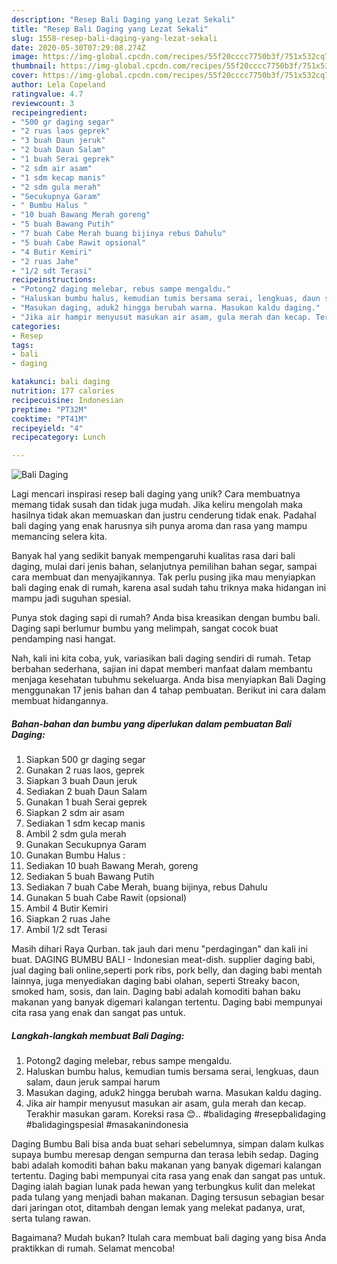 ```yaml
---
description: "Resep Bali Daging yang Lezat Sekali"
title: "Resep Bali Daging yang Lezat Sekali"
slug: 1558-resep-bali-daging-yang-lezat-sekali
date: 2020-05-30T07:29:08.274Z
image: https://img-global.cpcdn.com/recipes/55f20cccc7750b3f/751x532cq70/bali-daging-foto-resep-utama.jpg
thumbnail: https://img-global.cpcdn.com/recipes/55f20cccc7750b3f/751x532cq70/bali-daging-foto-resep-utama.jpg
cover: https://img-global.cpcdn.com/recipes/55f20cccc7750b3f/751x532cq70/bali-daging-foto-resep-utama.jpg
author: Lela Copeland
ratingvalue: 4.7
reviewcount: 3
recipeingredient:
- "500 gr daging segar"
- "2 ruas laos geprek"
- "3 buah Daun jeruk"
- "2 buah Daun Salam"
- "1 buah Serai geprek"
- "2 sdm air asam"
- "1 sdm kecap manis"
- "2 sdm gula merah"
- "Secukupnya Garam"
- " Bumbu Halus "
- "10 buah Bawang Merah goreng"
- "5 buah Bawang Putih"
- "7 buah Cabe Merah buang bijinya rebus Dahulu"
- "5 buah Cabe Rawit opsional"
- "4 Butir Kemiri"
- "2 ruas Jahe"
- "1/2 sdt Terasi"
recipeinstructions:
- "Potong2 daging melebar, rebus sampe mengaldu."
- "Haluskan bumbu halus, kemudian tumis bersama serai, lengkuas, daun salam, daun jeruk sampai harum"
- "Masukan daging, aduk2 hingga berubah warna. Masukan kaldu daging."
- "Jika air hampir menyusut masukan air asam, gula merah dan kecap. Terakhir masukan garam. Koreksi rasa 😊.. #balidaging #resepbalidaging #balidagingspesial #masakanindonesia"
categories:
- Resep
tags:
- bali
- daging

katakunci: bali daging 
nutrition: 177 calories
recipecuisine: Indonesian
preptime: "PT32M"
cooktime: "PT41M"
recipeyield: "4"
recipecategory: Lunch

---
```



![Bali Daging](https://img-global.cpcdn.com/recipes/55f20cccc7750b3f/751x532cq70/bali-daging-foto-resep-utama.jpg)

Lagi mencari inspirasi resep bali daging yang unik? Cara membuatnya memang tidak susah dan tidak juga mudah. Jika keliru mengolah maka hasilnya tidak akan memuaskan dan justru cenderung tidak enak. Padahal bali daging yang enak harusnya sih punya aroma dan rasa yang mampu memancing selera kita.

Banyak hal yang sedikit banyak mempengaruhi kualitas rasa dari bali daging, mulai dari jenis bahan, selanjutnya pemilihan bahan segar, sampai cara membuat dan menyajikannya. Tak perlu pusing jika mau menyiapkan bali daging enak di rumah, karena asal sudah tahu triknya maka hidangan ini mampu jadi suguhan spesial.

Punya stok daging sapi di rumah? Anda bisa kreasikan dengan bumbu bali. Daging sapi berlumur bumbu yang melimpah, sangat cocok buat pendamping nasi hangat.


Nah, kali ini kita coba, yuk, variasikan bali daging sendiri di rumah. Tetap berbahan sederhana, sajian ini dapat memberi manfaat dalam membantu menjaga kesehatan tubuhmu sekeluarga. Anda bisa menyiapkan Bali Daging menggunakan 17 jenis bahan dan 4 tahap pembuatan. Berikut ini cara dalam membuat hidangannya.

<!--inarticleads1-->

##### Bahan-bahan dan bumbu yang diperlukan dalam pembuatan Bali Daging:

1. Siapkan 500 gr daging segar
1. Gunakan 2 ruas laos, geprek
1. Siapkan 3 buah Daun jeruk
1. Sediakan 2 buah Daun Salam
1. Gunakan 1 buah Serai geprek
1. Siapkan 2 sdm air asam
1. Sediakan 1 sdm kecap manis
1. Ambil 2 sdm gula merah
1. Gunakan Secukupnya Garam
1. Gunakan  Bumbu Halus :
1. Sediakan 10 buah Bawang Merah, goreng
1. Sediakan 5 buah Bawang Putih
1. Sediakan 7 buah Cabe Merah, buang bijinya, rebus Dahulu
1. Gunakan 5 buah Cabe Rawit (opsional)
1. Ambil 4 Butir Kemiri
1. Siapkan 2 ruas Jahe
1. Ambil 1/2 sdt Terasi


Masih dihari Raya Qurban. tak jauh dari menu &#34;perdagingan&#34; dan kali ini buat. DAGING BUMBU BALI - Indonesian meat-dish. supplier daging babi, jual daging bali online,seperti pork ribs, pork belly, dan daging babi mentah lainnya, juga menyediakan daging babi olahan, seperti Streaky bacon, smoked ham, sosis, dan lain. Daging babi adalah komoditi bahan baku makanan yang banyak digemari kalangan tertentu. Daging babi mempunyai cita rasa yang enak dan sangat pas untuk. 

<!--inarticleads2-->

##### Langkah-langkah membuat Bali Daging:

1. Potong2 daging melebar, rebus sampe mengaldu.
1. Haluskan bumbu halus, kemudian tumis bersama serai, lengkuas, daun salam, daun jeruk sampai harum
1. Masukan daging, aduk2 hingga berubah warna. Masukan kaldu daging.
1. Jika air hampir menyusut masukan air asam, gula merah dan kecap. Terakhir masukan garam. Koreksi rasa 😊.. #balidaging #resepbalidaging #balidagingspesial #masakanindonesia


Daging Bumbu Bali bisa anda buat sehari sebelumnya, simpan dalam kulkas supaya bumbu meresap dengan sempurna dan terasa lebih sedap. Daging babi adalah komoditi bahan baku makanan yang banyak digemari kalangan tertentu. Daging babi mempunyai cita rasa yang enak dan sangat pas untuk. Daging ialah bagian lunak pada hewan yang terbungkus kulit dan melekat pada tulang yang menjadi bahan makanan. Daging tersusun sebagian besar dari jaringan otot, ditambah dengan lemak yang melekat padanya, urat, serta tulang rawan. 

Bagaimana? Mudah bukan? Itulah cara membuat bali daging yang bisa Anda praktikkan di rumah. Selamat mencoba!
